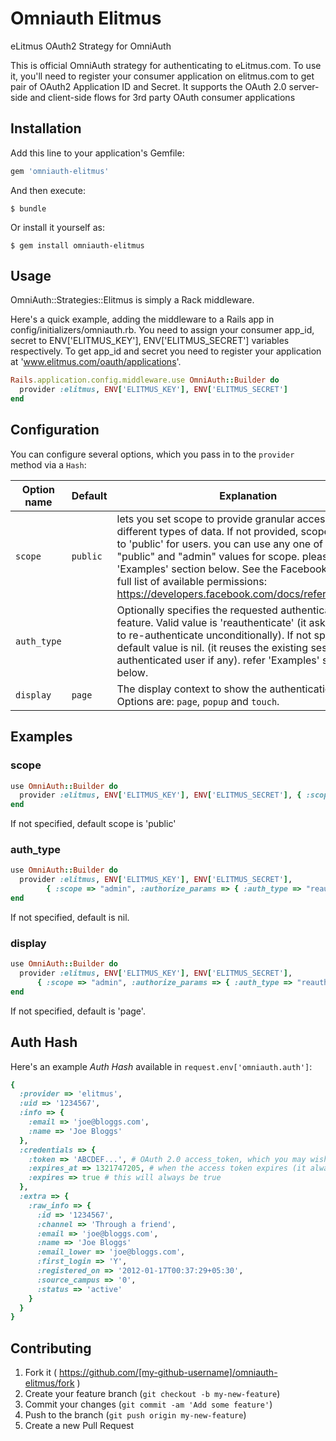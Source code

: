 # Omniauth Elitmus

eLitmus OAuth2 Strategy for OmniAuth

This is official OmniAuth strategy for authenticating to eLitmus.com. To use it, you'll need to register your consumer application on elitmus.com to get pair of OAuth2 Application ID and Secret.   It supports the OAuth 2.0 server-side and client-side flows for 3rd party OAuth consumer applications 

## Installation

Add this line to your application's Gemfile:

```ruby
gem 'omniauth-elitmus'
```

And then execute:

    $ bundle

Or install it yourself as:

    $ gem install omniauth-elitmus

## Usage

OmniAuth::Strategies::Elitmus is simply a Rack middleware.

Here's a quick example, adding the middleware to a Rails app in config/initializers/omniauth.rb.
You need to assign your consumer app_id, secret to ENV['ELITMUS_KEY'], ENV['ELITMUS_SECRET'] variables respectively. To get app_id and secret you need to register your application at 'www.elitmus.com/oauth/applications'.


```ruby
Rails.application.config.middleware.use OmniAuth::Builder do
  provider :elitmus, ENV['ELITMUS_KEY'], ENV['ELITMUS_SECRET']
end
```

## Configuration

You can configure several options, which you pass in to the `provider` method via a `Hash`:

Option name | Default | Explanation
--- | --- | ---
`scope` | `public` | lets you set scope to provide granular access to different types of data. If not provided, scope defaults to 'public' for users. you can use any one of "write", "public" and "admin" values for scope. please refer 'Examples' section below. See the Facebook docs for a full list of available permissions: https://developers.facebook.com/docs/reference/login/
`auth_type` | | Optionally specifies the requested authentication feature. Valid value is 'reauthenticate' (it asks the user to re-authenticate unconditionally). If not specified, default value is nil. (it reuses the existing session of last authenticated user if any). refer 'Examples' section below.
`display` | `page` | The display context to show the authentication page. Options are: `page`, `popup` and `touch`.

## Examples 

### scope

```ruby
use OmniAuth::Builder do
  provider :elitmus, ENV['ELITMUS_KEY'], ENV['ELITMUS_SECRET'], { :scope => "admin" }
end
```
If not specified, default scope is 'public'

### auth_type

```ruby
use OmniAuth::Builder do
  provider :elitmus, ENV['ELITMUS_KEY'], ENV['ELITMUS_SECRET'], 
  		{ :scope => "admin", :authorize_params => { :auth_type => "reauthenticate" }}
end
```
If not specified, default is nil.

### display

```ruby
use OmniAuth::Builder do
  provider :elitmus, ENV['ELITMUS_KEY'], ENV['ELITMUS_SECRET'], 
      { :scope => "admin", :authorize_params => { :auth_type => "reauthenticate" }}
end
```
If not specified, default is 'page'.

## Auth Hash

Here's an example *Auth Hash* available in `request.env['omniauth.auth']`:

```ruby
{
  :provider => 'elitmus',
  :uid => '1234567',
  :info => {
    :email => 'joe@bloggs.com',
    :name => 'Joe Bloggs'
  },
  :credentials => {
    :token => 'ABCDEF...', # OAuth 2.0 access_token, which you may wish to store
    :expires_at => 1321747205, # when the access token expires (it always will)
    :expires => true # this will always be true
  },
  :extra => {
    :raw_info => {
      :id => '1234567',
      :channel => 'Through a friend',
      :email => 'joe@bloggs.com',
      :name => 'Joe Bloggs'
      :email_lower => 'joe@bloggs.com',
      :first_login => 'Y',
      :registered_on => '2012-01-17T00:37:29+05:30',
      :source_campus => '0',
      :status => 'active'
    }
  }
}
```


## Contributing

1. Fork it ( https://github.com/[my-github-username]/omniauth-elitmus/fork )
2. Create your feature branch (`git checkout -b my-new-feature`)
3. Commit your changes (`git commit -am 'Add some feature'`)
4. Push to the branch (`git push origin my-new-feature`)
5. Create a new Pull Request
